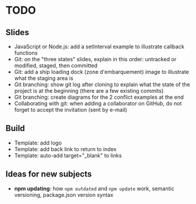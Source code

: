 # TODO



## Slides

* JavaScript or Node.js: add a setInterval example to illustrate callback functions
* Git: on the "three states" slides, explain in this order: untracked or modified, staged, then committed
* Git: add a ship loading dock (zone d'embarquement) image to illustrate what the staging area is
* Git branching: show git log after cloning to explain what the state of the project is at the beginning (there are a few existing commits)
* Git branching: create diagrams for the 2 conflict examples at the end
* Collaborating with git: when adding a collaborator on GitHub, do not forget to accept the invitation (sent by e-mail)



## Build

* Template: add logo
* Template: add back link to return to index
* Template: auto-add target="\_blank" to links



## Ideas for new subjects

* **npm updating**: how `npm outdated` and `npm update` work, semantic versioning, package.json version syntax
